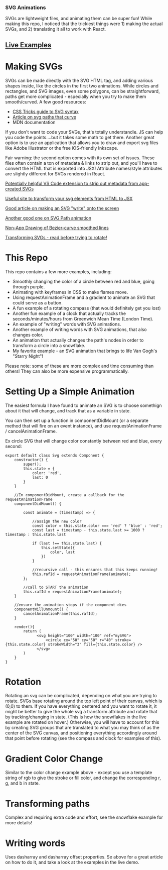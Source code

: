

### SVG Animations

SVGs are lightweight files, and animating them can be super fun! While making this repo, I noticed that the trickiest things were 1) making the actual SVGs, and 2) translating it all to work with React.

## [Live Examples](https://emkeator.github.io/svg-animations/)

# Making SVGs

SVGs can be made directly with the SVG HTML tag, and adding various shapes inside, like the circles in the first two animations. While circles and rectangles, and SVG images, even some polygons, can be straightforward, paths get more complicated - especially when you try to make them smooth/curved. A few good resources:
  * [CSS Tricks guide to SVG syntax](https://css-tricks.com/svg-path-syntax-illustrated-guide/)
  * [Article on svg paths that curve](http://vanseodesign.com/web-design/svg-paths-curve-commands/)
  * MDN documentation

If you don't want to code your SVGs, that's totally understandle. JS can help you code the points....but it takes some math to get there. Another great option is to use an application that allows you to draw and export svg files like Adobe Illustrator or the free iOS-friendly Inkscape.

Fair warning: the second option comes with its own set of issues. These files often contain a ton of metadata & links to strip out, and you'll have to convert the HTML that is exported into JSX! Attribute names/style attributes are slightly different for SVGs rendered in React.

[Potentially helpful VS Code extension to strip out metadata from app-created SVGs](https://marketplace.visualstudio.com/items?itemName=jock.svg)

[Useful site to transform your svg elements from HTML to JSX](https://magic.reactjs.net/htmltojsx.htm)

[Good article on making an SVG "write" onto the screen](https://jakearchibald.com/2013/animated-line-drawing-svg/)

[Another good one on SVG Path animation](https://css-tricks.com/svg-line-animation-works/)

[Non-App Drawing of Bezier-curve smoothed lines](https://medium.com/@francoisromain/smooth-a-svg-path-with-cubic-bezier-curves-e37b49d46c74)

[Transforming SVGs - read before trying to rotate!](https://developer.mozilla.org/en-US/docs/Web/SVG/Attribute/transform)

# This Repo
This repo contains a few more examples, including:
  * Smoothly changing the color of a circle between red and blue, going through purple.
  * Animating with keyframes in CSS to make flames move.
  * Using requestAnimationFrame and a gradient to animate an SVG that could serve as a button.
  * A fun example of a rotating compass (that would definitely get you lost)
  * Another fun example of a clock that actually tracks the seconds/minutes/hours
  from Greenwich Mean Time (London Time).
  * An example of "writing" words with SVG animations.
  * Another example of writing words with SVG animations, that also changes color.
  * An animation that actually changes the path's nodes in order to transform a circle into a snowflake.
  * My favorite example - an SVG animation that brings to life Van Gogh's "Starry Night"!

Please note: some of these are more complex and time consuming than others! They can also be more expensive programmatically.

# Setting Up a Simple Animation

The easiest formula I have found to animate an SVG is to choose somethign about it that will change, and track that as a variable in state.

You can then set up a function in componentDidMount (or a separate method that will fire on an event instance), and use requestAnimationFrame / cancelAnimationFrame.

Ex circle SVG that will change color constantly between red and blue, every second:
```
export default class Svg extends Component {
    constructor() {
        super();
        this.state = {
            color: 'red',
            last: 0
        }
    }

    //In componentDidMount, create a callback for the requestAnimationFrame
    componentDidMount() {
    
        const animate = (timestamp) => {
        
            //assign the new color
            const color = this.state.color === 'red' ? 'blue' : 'red';
            const last = timestamp - this.state.last >= 1000 ? timestamp : this.state.last
            
            if (last !== this.state.last) {
                this.setState({
                    color, last
                })
            }
            
            //recursive call - this ensures that this keeps running!
            this.rafId = requestAnimationFrame(animate);
        };
        
        //call to START the animation
        this.rafId = requestAnimationFrame(animate);
    }

    //ensure the animation stops if the component dies
    componentWillUnmount() {
        cancelAnimationFrame(this.rafId);
    }

    render(){
        return (
              <svg height="100" width="100" ref="mySVG">
                  <circle cx="50" cy="50" r="40" stroke={this.state.color} strokeWidth="3" fill={this.state.color} />
              </svg>
        )
    }
} 
```

# Rotation
Rotating an svg can be complicated, depending on what you are trying to rotate. SVGs
base rotating around the top left point of their canvas, which is (0,0) to them. If you have everything centered and you want to rotate it, it might be better to give
the whole svg a transform attribute and rotate that by tracking/changing in state. 
(This is how the snowflakes in the live example are rotated on hover.) Otherwise,
you will have to account for this by creating SVG groups that are translated to what you may think of as the center of the SVG canvas, and positioning everything accordingly around that point before rotating (see the compass and clock for examples of this).

# Gradient Color Change
Similar to the color change example above - except you use a template string of rgb to give the stroke or fill color, and change the corresponding r, g, and b in state.

# Transforming paths
Complex and requiring extra code and effort, see the snowflake example for more details!

# Writing words
Uses dasharray and dasharray offset properties. Se above for a great article on how to do it, and take a look at the examples in the live demo.



  
  
  
